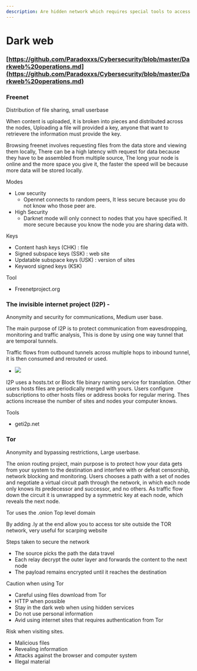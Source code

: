 ```yaml
---
description: Are hidden network which requires special tools to access .e.g TOR
---
```


# Dark web

### [https://github.com/Paradoxxs/Cybersecurity/blob/master/Darkweb%20operations.md](https://github.com/Paradoxxs/Cybersecurity/blob/master/Darkweb%20operations.md)

### Freenet&#x20;

Distribution of file sharing, small userbase

When content is uploaded, it is broken into pieces and distributed across the nodes, Uploading a file will provided a key, anyone that want to retrievere the information must provide the key.

Browsing freenet involves requesting files from the data store and viewing them locally, There can be a high latency with request for data because they have to be assembled from multiple source, The long your node is online and the more space you give it, the faster the speed will be because more data will be stored locally.

Modes

* Low security
  * Opennet connects to random peers, It less secure because you do not know who those peer are.
* High Security
  * Darknet mode will only connect to nodes that you have specified. It more secure because you know the node you are sharing data with.

Keys

* Content hash keys (CHK) : file
* Signed subspace keys (SSK) : web site
* Updatable subspace keys (USK) : version of sites
* Keyword signed keys (KSK)

Tool

* Freenetproject.org

### The invisible internet project (I2P) -&#x20;

Anonymity and security for communications, Medium user base.

The main purpose of I2P is to protect communication from eavesdropping, monitoring and traffic analysis, This is done by using one way tunnel that are temporal tunnels.

Traffic flows from outbound tunnels across multiple hops to inbound tunnel, it is then consumed and rerouted or used.

* ![](https://remnote-user-data.s3.amazonaws.com/o39pzYPzzjUcKv4Ck7l3pCcC4agyRKl1f0q5IFnXfZhKT7ELpNNWhQeLk-o7E2-j0W0AQQk4CWtFd7ll0O8wLXirexL9AEe\_diqh9poQKI84EZc7aeRn5E7sddlFq4CW.png)

I2P uses a hosts.txt or Block file binary naming service for translation. Other users hosts files are periodically merged with yours. Users configure subscriptions to other hosts files or address books for regular mering. Thes actions increase the number of sites and nodes your computer knows.

Tools

* geti2p.net

### Tor

Anonymity and bypassing restrictions, Large userbase.

The onion routing project, main purpose is to protect how your data gets from your system to the destination and interfere with or defeat censorship, network blocking and monitoring. Users chooses a path with a set of nodes and negotiate a virtual circuit path through the network, in which each node only knows its predecessor and successor, and no others. As traffic flow down the circuit it is unwrapped by a symmetric key at each node, which reveals the next node.

Tor uses the .onion Top level domain

By adding .ly at the end allow you to access tor site outside the TOR network, very useful for scarping website



Steps taken to secure the network

* The source picks the path the data travel
* Each relay decrypt the outer layer and forwards the content to the next node
* The payload remains encrypted until it reaches the destination



Caution when using Tor

* Careful using files download from Tor
* HTTP when possible
* Stay in the dark web when using hidden services
* Do not use personal information
* Avid using internet sites that requires authentication from Tor

Risk when visiting sites.

* Malicious files
* Revealing information
* &#x20;Attacks against the browser and computer system
* Illegal material







